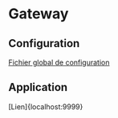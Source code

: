 # Gateway

## Configuration
[Fichier global de configuration](../config/src/main/resources/configService/gateway-service.properties)

## Application
[Lien]{localhost:9999}
